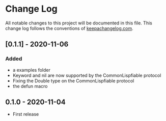 # Change Log
All notable changes to this project will be documented in this file. This change log follows the conventions of [keepachangelog.com](http://keepachangelog.com/).

## [0.1.1] - 2020-11-06
### Added
- a examples folder
- Keyword and nil are now supported by the CommonLispfiable protocol
- Fixing the Double type on the CommonLispfiable protocol
- the defun macro

## 0.1.0 - 2020-11-04
- First release

